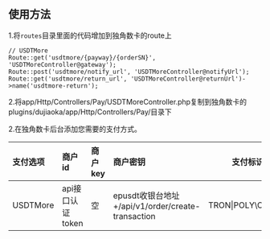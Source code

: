 ## 使用方法

1.将`routes`目录里面的代码增加到独角数卡的route上

    // USDTMore
    Route::get('usdtmore/{payway}/{orderSN}', 'USDTMoreController@gateway');
    Route::post('usdtmore/notify_url', 'USDTMoreController@notifyUrl');
    Route::get('usdtmore/return_url', 'USDTMoreController@returnUrl')->name('usdtmore-return');

2.将app/Http/Controllers/Pay/USDTMoreController.php复制到独角数卡的plugins/dujiaoka/app/Http/Controllers/Pay/目录下

2.在独角数卡后台添加您需要的支付方式。      

| 支付选项     | 商户id | 商户key | 商户密钥 | 支付标识               | 备注                                                                                        |     
|:---------| :----- | :----- | :----- |--------------------|:------------------------------------------------------------------------------------------|       
| USDTMore | api接口认证token	 | 空 | epusdt收银台地址+/api/v1/order/create-transaction| TRON\|POLY\OP\|BSC | 如果独角数卡和epusdt在同一服务器则填写`127.0.0.1`不要填域名，例如`http://127.0.0.1:8000/api/v1/order/create-transaction` |